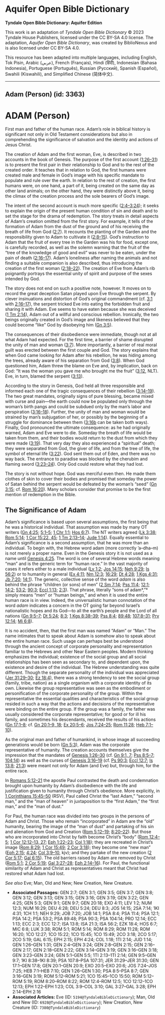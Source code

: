 # Aquifer Open Bible Dictionary

**Tyndale Open Bible Dictionary: Aquifer Edition**

This work is an adaptation of *Tyndale Open Bible Dictionary* © 2023 Tyndale House Publishers, licensed under the CC BY\-SA 4\.0 license. The adaptation, *Aquifer Open Bible Dictionary*, was created by BiblioNexus and is also licensed under CC BY\-SA 4\.0\.

This resource has been adapted into multiple languages, including English, Tok Pisin, Arabic (عربي), French (Français), Hindi (हिंदी), Indonesian (Bahasa Indonesia), Portuguese (Português), Russian (Русский), Spanish (Español), Swahili (Kiswahili), and Simplified Chinese (简体中文).



--------------------------------

## Adam (Person) (id: 3363)

ADAM (Person)
=============

First man and father of the human race. Adam’s role in biblical history is significant not only in Old Testament considerations but also in comprehending the significance of salvation and the identity and actions of Jesus Christ.

The creation of Adam and the first woman, Eve, is described in two accounts in the book of Genesis. The purpose of the first account ([1:26–31](https://ref.ly/Gen1:26-Gen1:31)) is to present the first pair in their relationship to God and to the rest of the created order. It teaches that in relation to God, the first humans were created male and female in God’s image with his specific mandate to populate and rule over the earth. In relation to the rest of creation, the first humans were, on one hand, a part of it, being created on the same day as other land animals; on the other hand, they were distinctly above it, being the climax of the creation process and the sole bearers of God’s image. 

The intent of the second account is much more specific ([2:4–3:24](https://ref.ly/Gen2:4-Gen3:24)); it seeks to explain the origin of the present human condition of sin and death and to set the stage for the drama of redemption. The story treats in detail aspects of Adam’s creation omitted from the first story. For example, it tells of the formation of Adam from the dust of the ground and of his receiving the breath of life from God ([2:7](https://ref.ly/Gen2:7)). It recounts the planting of the Garden and the responsibility given to Adam to cultivate it ([2:8–15](https://ref.ly/Gen2:8-Gen2:15)). God’s instruction to Adam that the fruit of every tree in the Garden was his for food, except one, is carefully recorded, as well as the solemn warning that the fruit of the “tree of the knowledge of good and evil” was never to be eaten, under the pain of death ([2:16–17](https://ref.ly/Gen2:16-Gen2:17)). Adam’s loneliness after naming the animals and not finding a suitable companion is also described, thus introducing the creation of the first woman ([2:18–22](https://ref.ly/Gen2:18-Gen2:22)). The creation of Eve from Adam’s rib poignantly portrays the essential unity of spirit and purpose of the sexes intended by God. 

The story does not end on such a positive note, however. It moves on to record the great deception Satan played upon Eve through the serpent. By clever insinuations and distortion of God’s original commandment (cf. [3:1](https://ref.ly/Gen3:1) with [2:16–17](https://ref.ly/Gen2:16-Gen2:17)), the serpent tricked Eve into eating the forbidden fruit and sharing it with Adam. Eve seems to have eaten because she was deceived ([1 Tm 2:14](https://ref.ly/1Tim2:14)), Adam out of a willful and conscious rebellion. Ironically, the two beings originally created in God’s image and likeness believed that they could become “like” God by disobeying him ([Gn 3:5](https://ref.ly/Gen3:5)). 

The consequences of their disobedience were immediate, though not at all what Adam had expected. For the first time, a barrier of shame disrupted the unity of man and woman ([3:7](https://ref.ly/Gen3:7)). More importantly, a barrier of real moral guilt was erected between the first couple and God. The story explains that when God came looking for Adam after his rebellion, he was hiding among the trees, already aware of his separation from God ([3:8](https://ref.ly/Gen3:8)). When God questioned him, Adam threw the blame on Eve and, by implication, back on God: “It was the woman you gave me who brought me the fruit” ([3:12](https://ref.ly/Gen3:12), NLT). Eve, in turn, blamed the serpent ([3:13](https://ref.ly/Gen3:13)). 

According to the story in Genesis, God held all three responsible and informed each one of the tragic consequences of their rebellion ([3:14–19](https://ref.ly/Gen3:14-Gen3:19)). The two great mandates, originally signs of pure blessing, became mixed with curse and pain—the earth could now be populated only through the woman’s birth pangs and could be subdued only by the man’s labor and perspiration ([3:16–18](https://ref.ly/Gen3:16-Gen3:18)). Further, the unity of man and woman would be strained by man’s subjugation of her, or possibly by the beginning of a struggle for dominance between them ([3:16b](https://ref.ly/Gen3:16) can be taken both ways). Finally, God pronounced the ultimate consequence: as he had originally warned, Adam and Eve were to die. Someday the breath of life would be taken from them, and their bodies would return to the dust from which they were made ([3:19](https://ref.ly/Gen3:19)). That very day they also experienced a “spiritual” death; they were separated from God, the giver of life, and from the tree of life, the symbol of eternal life ([3:22](https://ref.ly/Gen3:22)). God sent them out of Eden, and there was no way back. The entrance to paradise was blocked by the cherubim and flaming sword ([3:23–24](https://ref.ly/Gen3:23-Gen3:24)). Only God could restore what they had lost. 

The story is not without hope. God was merciful even then. He made them clothes of skin to cover their bodies and promised that someday the power of Satan behind the serpent would be defeated by the woman’s “seed” ([Gn 3:15](https://ref.ly/Gen3:15); cf. [Rom 16:20](https://ref.ly/Rom16:20)). Many scholars consider that promise to be the first mention of redemption in the Bible. 

The Significance of Adam
------------------------

Adam’s significance is based upon several assumptions, the first being that he was a historical individual. That assumption was made by many OT writers ([Gn 4:25](https://ref.ly/Gen4:25); [5:1–5](https://ref.ly/Gen5:1-Gen5:5); [1 Chr 1:1](https://ref.ly/1Chr1:1); [Hos 6:7](https://ref.ly/Hos6:7)). The NT writers agreed ([Lk 3:38](https://ref.ly/Luke3:38); [Rom 5:14](https://ref.ly/Rom5:14); [1 Cor 15:22, 45](https://ref.ly/1Cor15:22,1Cor15:45); [1 Tm 2:13–14](https://ref.ly/1Tim2:13-1Tim2:14); [Jude 1:14](https://ref.ly/Jude1:14)). Equally essential to Adam’s significance is a second assumption, that he was more than an individual. To begin with, the Hebrew word adam (more correctly ’a–dha–m) is not merely a proper name. Even in the Genesis story it is not used as a name until [Genesis 4:25](https://ref.ly/Gen4:25). The word is one of several Hebrew words meaning “man” and is the generic term for “human race.” In the vast majority of cases it refers either to a male individual ([Lv 1:2](https://ref.ly/Lev1:2); [Jos 14:15](https://ref.ly/Josh14:15); [Neh 9:29](https://ref.ly/Neh9:29); [Is 56:2](https://ref.ly/Isa56:2)) or to humanity in general ([Ex 4:11](https://ref.ly/Exod4:11); [Nm 12:3](https://ref.ly/Num12:3); [16:29](https://ref.ly/Num16:29); [Dt 4:28](https://ref.ly/Deut4:28); [1 Kgs 4:31](https://ref.ly/1Kgs4:31); [Jb 7:20](https://ref.ly/Job7:20); [14:1](https://ref.ly/Job14:1)). The generic, collective sense of the word *adam* is also behind the phrase “children (or sons) of men” ([2 Sm 7:14](https://ref.ly/2Sam7:14); [Pss 11:4](https://ref.ly/Ps11:4); [12:1](https://ref.ly/Ps12:1); [14:2](https://ref.ly/Ps14:2); [53:2](https://ref.ly/Ps53:2); [90:3](https://ref.ly/Ps90:3); [Eccl 1:13](https://ref.ly/Eccl1:13); [2:3](https://ref.ly/Eccl2:3)). That phrase, literally “sons of adam*,”* simply means “men” or “human beings,” and when it is used the entire human race is in view. Indeed, the universalistic human connotation of the word *adam* indicates a concern in the OT going far beyond Israel’s nationalistic hopes and its God—to all the earth’s people and the Lord of all nations ([Gn 9:5–7](https://ref.ly/Gen9:5-Gen9:7); [Dt 5:24](https://ref.ly/Deut5:24); [8:3](https://ref.ly/Deut8:3); [1 Kgs 8:38–39](https://ref.ly/1Kgs8:38-1Kgs8:39); [Pss 8:4](https://ref.ly/Ps8:4); [89:48](https://ref.ly/Ps89:48); [107:8–31](https://ref.ly/Ps107:8-Ps107:31); [Prv 12:14](https://ref.ly/Prov12:14); [Mi 6:8](https://ref.ly/Mic6:8)). 

It is no accident, then, that the first man was named “Adam” or “Man.” The name intimates that to speak about Adam is somehow also to speak about the entire human race. Such usage can perhaps best be understood through the ancient concept of corporate personality and representation familiar to the Hebrews and other Near Eastern peoples. Modern thinking emphasizes the individual; existence of the social group and all social relationships has been seen as secondary to, and dependent upon, the existence and desire of the individual. The Hebrew understanding was quite different. Though the separate personality of the individual was appreciated ([Jer 31:29–30](https://ref.ly/Jer31:29-Jer31:30); [Ez 18:4](https://ref.ly/Ezek18:4)), there was a strong tendency to see the social group (family, tribe, nation) as a single organism with a corporate identity of its own. Likewise the group representative was seen as the embodiment or personification of the corporate personality of the group. Within the representative the essential qualities and characteristics of the social group resided in such a way that the actions and decisions of the representative were binding on the entire group. If the group was a family, the father was usually considered the corporate representative; for good or for ill his family, and sometimes his descendants, received the results of his actions ([Gn 17:1–8](https://ref.ly/Gen17:1-Gen17:8); cf. [Gn 20:1–9, 18](https://ref.ly/Gen20:1-Gen20:9,Gen20:18); [Ex 20:5–6](https://ref.ly/Exod20:5-Exod20:6); [Jos 7:24–25](https://ref.ly/Josh7:24-Josh7:25); [Rom 11:28](https://ref.ly/Rom11:28); [Heb 7:1–10](https://ref.ly/Heb7:1-Heb7:10)). 

As the original man and father of humankind, in whose image all succeeding generations would be born ([Gn 5:3](https://ref.ly/Gen5:3)), Adam was the corporate representative of humanity. The creation accounts themselves give the impression that the mandates of [Genesis 1:26–30](https://ref.ly/Gen1:26) (cf. [Gn 9:1, 7](https://ref.ly/Gen9:1,Gen1:7); [Pss 8:5–7](https://ref.ly/Ps8:5-Ps1:7); [104:14](https://ref.ly/Ps104:14)) as well as the curses of [Genesis 3:16–19](https://ref.ly/Gen3:16-Gen1:19) (cf. [Ps 90:3](https://ref.ly/Ps90:3); [Eccl 12:7](https://ref.ly/Eccl12:7); [Is 13:8](https://ref.ly/Isa13:8); [21:3](https://ref.ly/Isa21:3)) were meant not only for Adam (and Eve) but, through him, for the entire race. 

In [Romans 5:12–21](https://ref.ly/Rom5:12-Rom5:21) the apostle Paul contrasted the death and condemnation brought upon humanity by Adam’s disobedience with the life and justification given to humanity through Christ’s obedience. More explicitly, in [1 Corinthians 15:45–50](https://ref.ly/1Cor15:45-1Cor15:50) (RSV), Paul called Christ the “last Adam,” “second man,” and the “man of heaven” in juxtaposition to the “first Adam,” the “first man,” and the “man of dust.” 

For Paul, the human race was divided into two groups in the persons of Adam and Christ. Those who remain “incorporated” in Adam are the “old” humanity, bearing the image of the “man of dust” and partaking of his sin and alienation from God and Creation ([Rom 5:12–19](https://ref.ly/Rom5:12-Rom5:19); [8:20–22](https://ref.ly/Rom8:20-Rom8:22)). But those who are incorporated into Christ by faith become Christ’s “body” ([Rom 12:4–5](https://ref.ly/Rom12:4-Rom12:5); [1 Cor 12:12–13, 27](https://ref.ly/1Cor12:12-1Cor12:13,1Cor12:27); [Eph 1:22–23](https://ref.ly/Eph1:22-Eph1:23); [Col 1:18](https://ref.ly/Col1:18)); they are recreated in Christ’s image ([Rom 8:29](https://ref.ly/Rom8:29); [1 Cor 15:49](https://ref.ly/1Cor15:49); [2 Cor 3:18](https://ref.ly/2Cor3:18)); they become one “new man” ([Eph 2:15](https://ref.ly/Eph2:15); [4:24](https://ref.ly/Eph4:24); [Col 3:9–10](https://ref.ly/Col3:9-Col3:10), kjv); and they partake of the new creation ([2 Cor 5:17](https://ref.ly/2Cor5:17); [Gal 6:15](https://ref.ly/Gal6:15)). The old barriers raised by Adam are removed by Christ ([Rom 5:1](https://ref.ly/Rom5:1); [2 Cor 5:19](https://ref.ly/2Cor5:19); [Gal 3:27–28](https://ref.ly/Gal3:27-Gal3:28); [Eph 2:14–16](https://ref.ly/Eph2:14-Eph2:16)). For Paul, the functional similarity of Adam and Christ as representatives meant that Christ had restored what Adam had lost. 

*See also* Eve; Man, Old and New; New Creation, New Creature.

* **Associated Passages:** GEN 2:7; GEN 3:1; GEN 3:5; GEN 3:7; GEN 3:8; GEN 3:12; GEN 3:13; GEN 3:15; GEN 3:16; GEN 3:19; GEN 3:22; GEN 4:25; GEN 5:3; GEN 9:1; GEN 9:7; GEN 20:18; EXO 4:11; LEV 1:2; NUM 12:3; NUM 16:29; DEU 4:28; DEU 5:24; DEU 8:3; JOS 14:15; 2SA 7:14; 1KI 4:31; 1CH 1:1; NEH 9:29; JOB 7:20; JOB 14:1; PSA 8:4; PSA 11:4; PSA 12:1; PSA 14:2; PSA 53:2; PSA 89:48; PSA 90:3; PSA 104:14; PRO 12:14; ECC 1:13; ECC 2:3; ECC 12:7; ISA 13:8; ISA 21:3; ISA 56:2; EZK 18:4; HOS 6:7; MIC 6:8; LUK 3:38; ROM 5:1; ROM 5:14; ROM 8:29; ROM 11:28; ROM 16:20; 1CO 12:27; 1CO 15:22; 1CO 15:45; 1CO 15:49; 2CO 3:18; 2CO 5:17; 2CO 5:19; GAL 6:15; EPH 2:15; EPH 4:24; COL 1:18; 1TI 2:14; JUD 1:14; GEN 1:26–GEN 1:31; GEN 2:4–GEN 3:24; GEN 2:8–GEN 2:15; GEN 2:16–GEN 2:17; GEN 2:18–GEN 2:22; GEN 3:14–GEN 3:19; GEN 3:16–GEN 3:18; GEN 3:23–GEN 3:24; GEN 5:1–GEN 5:5; 1TI 2:13–1TI 2:14; GEN 9:5–GEN 9:7; 1KI 8:38–1KI 8:39; PSA 107:8–PSA 107:31; JER 31:29–JER 31:30; GEN 17:1–GEN 17:8; GEN 20:1–GEN 20:9; EXO 20:5–EXO 20:6; JOS 7:24–JOS 7:25; HEB 7:1–HEB 7:10; GEN 1:26–GEN 1:30; PSA 8:5–PSA 8:7; GEN 3:16–GEN 3:19; ROM 5:12–ROM 5:21; 1CO 15:45–1CO 15:50; ROM 5:12–ROM 5:19; ROM 8:20–ROM 8:22; ROM 12:4–ROM 12:5; 1CO 12:12–1CO 12:13; EPH 1:22–EPH 1:23; COL 3:9–COL 3:10; GAL 3:27–GAL 3:28; EPH 2:14–EPH 2:16
* **Associated Articles:** Eve (ID: `5194@TyndaleBibleDictionary`); Man, Old and New (ID: `6928@TyndaleBibleDictionary`); New Creation, New Creature (ID: `7380@TyndaleBibleDictionary`)

